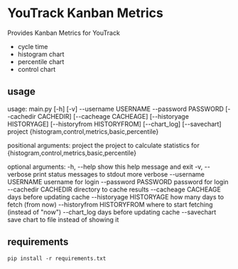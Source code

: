 YouTrack Kanban Metrics
=======================
Provides Kanban Metrics for YouTrack
- cycle time
- histogram chart
- percentile chart
- control chart

usage
-----

usage: main.py [-h] [-v] --username USERNAME --password PASSWORD
               [--cachedir CACHEDIR] [--cacheage CACHEAGE]
               [--historyage HISTORYAGE] [--historyfrom HISTORYFROM]
               [--chart_log] [--savechart]
               project {histogram,control,metrics,basic,percentile}

positional arguments:
  project               the project to calculate statistics for
  {histogram,control,metrics,basic,percentile}

optional arguments:
  -h, --help            show this help message and exit
  -v, --verbose         print status messages to stdout more verbose
  --username USERNAME   username for login
  --password PASSWORD   password for login
  --cachedir CACHEDIR   directory to cache results
  --cacheage CACHEAGE   days before updating cache
  --historyage HISTORYAGE
                        how many days to fetch (from now)
  --historyfrom HISTORYFROM
                        where to start fetching (instead of "now")
  --chart_log           days before updating cache
  --savechart           save chart to file instead of showing it

requirements
------------

    pip install -r requirements.txt


